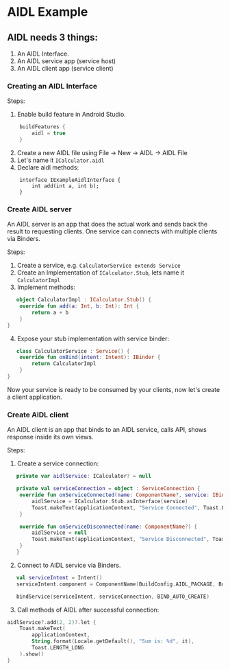 # AIDL Example

## AIDL needs 3 things:

1. An AIDL Interface.
2. An AIDL service app (service host)
3. An AIDL client app (service client)

### Creating an AIDL Interface

Steps:

1. Enable build feature in Android Studio.
```groovy
    buildFeatures {
        aidl = true
    }
```
2. Create a new AIDL file using File -> New -> AIDL -> AIDL File
3. Let's name it `ICalculator.aidl`
4. Declare aidl methods:
```aidl
    interface IExampleAidlInterface {
        int add(int a, int b);
    }
```

### Create AIDL server

An AIDL server is an app that does the actual work and sends back the result to requesting clients.
One service can connects with multiple clients via Binders.

Steps:

1. Create a service, e.g. `CalculatorService extends Service`
2. Create an Implementation of `ICalculator.Stub`, lets name it `CalculatorImpl`
3. Implement methods:

```kotlin
   object CalculatorImpl : ICalculator.Stub() {
    override fun add(a: Int, b: Int): Int {
        return a + b
    }
}
```

4. Expose your stub implementation with service binder:

```kotlin
   class CalculatorService : Service() {
    override fun onBind(intent: Intent): IBinder {
        return CalculatorImpl
    }
}
```

Now your service is ready to be consumed by your clients, now let's create a client application.

### Create AIDL client

An AIDL client is an app that binds to an AIDL service, calls API, shows response inside its own
views.

Steps:

1. Create a service connection:

```kotlin
   private var aidlService: ICalculator? = null

   private val serviceConnection = object : ServiceConnection {
    override fun onServiceConnected(name: ComponentName?, service: IBinder?) {
        aidlService = ICalculator.Stub.asInterface(service)
        Toast.makeText(applicationContext, "Service Connected", Toast.LENGTH_LONG).show()
    }

    override fun onServiceDisconnected(name: ComponentName?) {
        aidlService = null
        Toast.makeText(applicationContext, "Service Disconnected", Toast.LENGTH_LONG).show()
    }
   }
```

2. Connect to AIDL service via Binders.

```kotlin
   val serviceIntent = Intent()
   serviceIntent.component = ComponentName(BuildConfig.AIDL_PACKAGE, BuildConfig.AIDL_SERVICE)

   bindService(serviceIntent, serviceConnection, BIND_AUTO_CREATE)
```

3. Call methods of AIDL after successful connection:
```kotlin
aidlService?.add(2, 2)?.let {
    Toast.makeText(
        applicationContext,
        String.format(Locale.getDefault(), "Sum is: %d", it),
        Toast.LENGTH_LONG
    ).show()
}
```